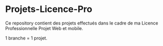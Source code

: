 # Projets-Licence-Pro
Ce repository contient des projets effectués dans le cadre de ma Licence Professionnelle Projet Web et mobile. 

1 branche = 1 projet.
